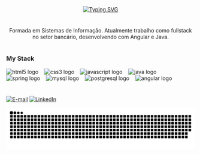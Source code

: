 <div align="center">
  <a href="https://git.io/typing-svg"><img src="https://readme-typing-svg.demolab.com?font=Fira+Code&pause=1000&color=F736B2&width=435&lines=%E2%9C%BF+Welcome+to+my+profile!++%E2%9C%BF" alt="Typing SVG" />
  </a>
</div>

# 

<p align="center">Formada em Sistemas de Informação. Atualmente trabalho como fullstack no setor bancário, desenvolvendo com Angular e Java.
  
#

<img align="right" alt="" height="190px" src="./src/study.gif">

<h3 align="left">My Stack</h3>

<div align="left">
  <img src="https://cdn.jsdelivr.net/gh/devicons/devicon/icons/html5/html5-original.svg" height="25" alt="html5 logo"  />
  <img width="8" />
  <img src="https://cdn.jsdelivr.net/gh/devicons/devicon/icons/css3/css3-original.svg" height="25" alt="css3 logo"  />
  <img width="8" />
  <img src="https://cdn.jsdelivr.net/gh/devicons/devicon/icons/javascript/javascript-plain.svg" height="25" alt="javascript logo"  />
  <img width="8" />
  <img src="https://cdn.jsdelivr.net/gh/devicons/devicon/icons/java/java-original.svg" height="25" alt="java logo"  />
  <img width="8" />
  <img src="https://cdn.jsdelivr.net/gh/devicons/devicon/icons/spring/spring-original.svg" height="25" alt="spring logo"  />
  <img width="8" />
  <img src="https://cdn.jsdelivr.net/gh/devicons/devicon/icons/mysql/mysql-original.svg" height="25" alt="mysql logo"  />
  <img width="8" />
  <img src="https://cdn.jsdelivr.net/gh/devicons/devicon/icons/postgresql/postgresql-original.svg" height="25" alt="postgresql logo"  />
  <img width="8" />
  <img src="https://cdn.jsdelivr.net/gh/devicons/devicon/icons/angular/angular-original.svg" height="25" alt="angular logo"  />
</div>

#

[![E-mail](https://img.shields.io/badge/-Email-000?style=for-the-badge&logo=microsoft-outlook&logoColor=FF00F6&color:FFF)](mailto:devcamilasouza@gmail.com)
[![LinkedIn](https://img.shields.io/badge/-LinkedIn-000?style=for-the-badge&logo=linkedin&logoColor=FF00F6&color:FFF)](https://www.linkedin.com/in/camila-souza-95717a211/)

<!--
<div style="display: inline_block" align=start >
    <img alt="HTML" height="20" src="https://img.shields.io/badge/TypeScript-3178C6.svg?style=for-the-badge&logo=TypeScript&logoColor=white">
    <img alt="HTML" height="20" src="https://img.shields.io/badge/Node.js-339933.svg?style=for-the-badge&logo=nodedotjs&logoColor=white">
    <img alt="HTML" height="20" src="https://img.shields.io/badge/HTML5-E34F26.svg?style=for-the-badge&logo=HTML5&logoColor=white">
    <img alt="HTML" height="20" src="https://img.shields.io/badge/CSS3-1572B6.svg?style=for-the-badge&logo=CSS3&logoColor=white">
    <img alt="HTML" height="20" src="https://img.shields.io/badge/Python-3776AB.svg?style=for-the-badge&logo=Python&logoColor=white">
    <img alt="HTML" height="20" src="https://img.shields.io/badge/MySQL-4479A1.svg?style=for-the-badge&logo=MySQL&logoColor=white">
    <img alt="HTML" height="20" src="https://img.shields.io/badge/spring-boot?style=flat-square&logo=spring&logoColor=white">
</div>

#
!-->
<picture align="center">
  <source media="(prefers-color-scheme: dark)" srcset="https://raw.githubusercontent.com/devCamila-Oliveira/devCamila-Oliveira/output/github-contribution-grid-snake-dark.svg">
  <source media="(prefers-color-scheme: light)" srcset="https://raw.githubusercontent.com/devCamila-Oliveira/devCamila-Oliveira/output/github-contribution-grid-snake-dark.svg">
  <img align="center" alt="github contribution grid snake animation" src="https://raw.githubusercontent.com/devCamila-Oliveira/devCamila-Oliveira/output/github-contribution-grid-snake.svg">
</picture>
